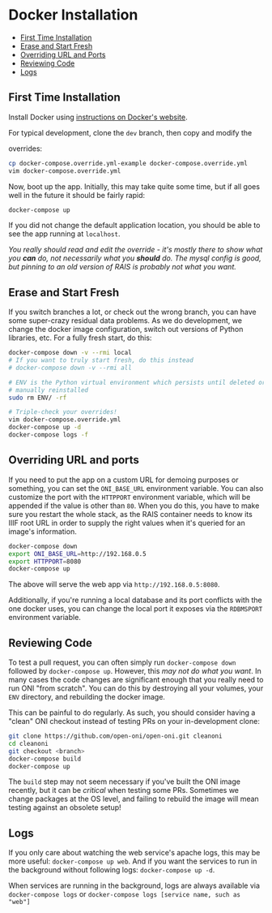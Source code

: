 # Docker Installation

- [First Time Installation](#first-time-installation)
- [Erase and Start Fresh](#erase-and-start-fresh)
- [Overriding URL and Ports](#overriding-url-and-ports)
- [Reviewing Code](#reviewing-code)
- [Logs](#logs)

## First Time Installation

Install Docker using [instructions on Docker's website](https://www.docker.com/products/docker-desktop).

For typical development, clone the `dev` branch, then copy and modify the

overrides:

```bash
cp docker-compose.override.yml-example docker-compose.override.yml
vim docker-compose.override.yml
```

Now, boot up the app. Initially, this may take quite some time, but if all goes well in the future it should be fairly rapid:

```bash
docker-compose up
```

If you did not change the default application location, you should be able to see the app running at `localhost`.

*You really should read and edit the override - it's mostly there to show what
you **can** do, not necessarily what you **should** do.  The mysql config is
good, but pinning to an old version of RAIS is probably not what you want.*

## Erase and Start Fresh

If you switch branches a lot, or check out the wrong branch, you can have some
super-crazy residual data problems.  As we do development, we change the docker
image configuration, switch out versions of Python libraries, etc.  For a fully
fresh start, do this:

```bash
docker-compose down -v --rmi local
# If you want to truly start fresh, do this instead
# docker-compose down -v --rmi all

# ENV is the Python virtual environment which persists until deleted or
# manually reinstalled
sudo rm ENV/ -rf

# Triple-check your overrides!
vim docker-compose.override.yml
docker-compose up -d
docker-compose logs -f
```

## Overriding URL and ports

If you need to put the app on a custom URL for demoing purposes or something,
you can set the `ONI_BASE_URL` environment variable.  You can also customize the
port with the `HTTPPORT` environment variable, which will be appended if the
value is other than `80`.  When you do this, you have to
make sure you restart the whole stack, as the RAIS container needs to know its
IIIF root URL in order to supply the right values when it's queried for an
image's information.

```bash
docker-compose down
export ONI_BASE_URL=http://192.168.0.5
export HTTPPORT=8080
docker-compose up
```

The above will serve the web app via `http://192.168.0.5:8080`.

Additionally, if you're running a local database and its port conflicts with
the one docker uses, you can change the local port it exposes via the
`RDBMSPORT` environment variable.

## Reviewing Code

To test a pull request, you can often simply run `docker-compose down` followed
by `docker-compose up`.  However, this *may not do what you want*.  In many
cases the code changes are significant enough that you really need to run ONI
"from scratch".  You can do this by destroying all your volumes, your `ENV`
directory, and rebuilding the docker image.

This can be painful to do regularly.  As such, you should consider having a
"clean" ONI checkout instead of testing PRs on your in-development clone:

```bash
git clone https://github.com/open-oni/open-oni.git cleanoni
cd cleanoni
git checkout <branch>
docker-compose build
docker-compose up
```

The `build` step may not seem necessary if you've built the ONI image recently,
but it can be *critical* when testing some PRs.  Sometimes we change packages
at the OS level, and failing to rebuild the image will mean testing against an
obsolete setup!

## Logs

If you only care about watching the web service's apache logs, this may be more
useful: `docker-compose up web`.  And if you want the services to run in the
background without following logs: `docker-compose up -d`.

When services are running in the background, logs are always available via
`docker-compose logs` or `docker-compose logs [service name, such as "web"]`

